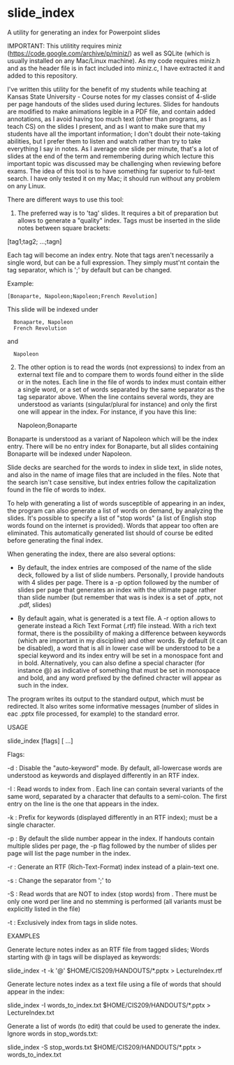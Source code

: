 # slide_index
A utility for generating an index for Powerpoint slides

IMPORTANT: This utilitity requires miniz (https://code.google.com/archive/p/miniz/) as well as SQLite (which is usually installed on any Mac/Linux machine). As my code requires miniz.h and as the header file is in fact included into miniz.c, I have extracted it and added to this repository.

I've written this utility for the benefit of my students while teaching at Kansas State University - Course notes for my classes consist of 4-slide per page handouts of the slides used during lectures. Slides for handouts are modified to make animations legible in a PDF file, and contain added annotations, as I avoid having too much text (other than programs, as I teach CS) on the slides I present, and as I want to make sure that my students have all the important information; I don't doubt their note-taking abilities, but I prefer them to listen and watch rather than try to take everything I say in notes. As I average one slide per minute, that's a lot of slides at the end of the term and remembering during which lecture this important topic was discussed may be challenging when reviewing before exams.
The idea of this tool is to have something far superior to full-text search.
I have only tested it on my Mac; it should run without any problem on any Linux.

There are different ways to use this tool:

1) The preferred way is to 'tag' slides. It requires a bit of preparation but allows to generate a "quality" index. Tags must be inserted in the slide notes between square brackets:

  [tag1;tag2; ...;tagn]

Each tag will become an index entry. Note that tags aren't necessarily a single word, but can be a full expression. They simply must'nt contain the tag separator, which is ';' by default but can be changed.

Example:

    [Bonaparte, Napoleon;Napoleon;French Revolution]
    
This slide will be indexed under

      Bonaparte, Napoleon
      French Revolution
      
  and
  
      Napoleon
      
2) The other option is to read the words (not expressions) to index from an external text file and to compare them to words found either in the slide or in the notes. Each line in the file of words to index must contain either a single word, or a set of words separated by the same separator as the tag separator above. When the line contains several words, they are understood as variants (singular/plural for instance) and only the first one will appear in the index. For instance, if you have this line:

   Napoleon;Bonaparte
   
Bonaparte is understood as a variant of Napoleon which will be the index entry. There will be no entry index for Bonaparte, but all slides containing Bonaparte will be indexed under Napoleon.

Slide decks are searched for the words to index in slide text, in slide notes, and also in the name of image files that are included in the files. Note that the search isn't case sensitive, but index entries follow the capitalization found in the file of words to index.

To help with generating a list of words susceptible of appearing in an index, the program can also generate a list of words on demand, by analyzing the slides. It's possible to specify a list of "stop words" (a list of English stop words found on the internet is provided). Words that appear too often are eliminated. This automatically generated list should of course be edited before generating the final index.

When generating the index, there are also several options:

- By default, the index entries are composed of the name of the slide deck, followed by a list of slide numbers. Personally, I provide handouts with 4 slides per page. There is a -p option followed by the number of slides per page that generates an index with the ultimate page rather than slide number (but remember that was is index is a set of .pptx, not .pdf, slides)

- By default again, what is generated is a text file. A -r option allows to generate instead a Rich Text Format (.rtf) file instead. With a rich text format, there is the possibility of making a difference between keywords (which are important in my discipline) and other words. By default (it can be disabled), a word that is all in lower case will be understood to be a special keyword and its index entry will be set in a monospace font and in bold. Alternatively, you can also define a special character (for instance @) as indicative of something that must be set in monospace and bold, and any word prefixed by the defined chracter will appear as such in the index.

The program writes its output to the standard output, which must be redirected. It also writes some informative messages (number of slides in eac .pptx file processed, for example) to the standard error.
 
USAGE

slide_index [flags] <pptx file> [<pptx file> ...]

 Flags:
 
  -d            : Disable the "auto-keyword" mode. By default, all-lowercase words are understood as keywords
                  and displayed differently in an RTF index.
                  
  -I <filename> : Read words to index from <filename>.
                  Each line can contain several variants of the same word, separated by a character that
                  defaults to a semi-colon. The first entry on the line is the one that appears in the index.
                  
  -k <char>     : Prefix for keywords (displayed differently in an RTF index); must be a single character.
  
  -p <num>      : By default the slide number appear in the index. If handouts contain multiple slides per page,
                  the -p flag followed by the number of slides per page will list the page number in the index.
                  
  -r            : Generate an RTF (Rich-Text-Format) index instead of a plain-text one.
  
  -s <char>     : Change the separator from ';' to <char>
  
  -S <filename> : Read words that are NOT to index (stop words) from <filename>. There must be only one word per
                  line and no stemming is performed (all variants must be explicitly listed in the file)
                  
  -t            : Exclusively index from tags in slide notes.

EXAMPLES

  Generate lecture notes index as an RTF file from tagged slides; Words starting with @ in tags will be displayed as keywords:
  
  slide_index -t -k '@' $HOME/CIS209/HANDOUTS/*.pptx > LectureIndex.rtf
  
  Generate lecture notes index as a text file using a file of words that should appear in the index:
  
  slide_index -I words_to_index.txt $HOME/CIS209/HANDOUTS/*.pptx > LectureIndex.txt
  
  Generate a list of words (to edit) that could be used to generate the index. Ignore words in stop_words.txt:
  
  slide_index -S stop_words.txt $HOME/CIS209/HANDOUTS/*.pptx > words_to_index.txt
  
